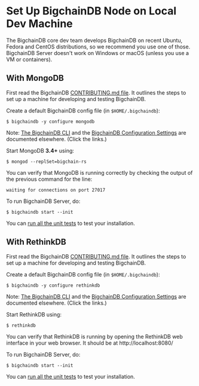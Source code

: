 # Set Up BigchainDB Node on Local Dev Machine

The BigchainDB core dev team develops BigchainDB on recent Ubuntu, Fedora and CentOS distributions, so we recommend you use one of those. BigchainDB Server doesn't work on Windows or macOS (unless you use a VM or containers).


## With MongoDB

First read the BigchainDB [CONTRIBUTING.md file](https://github.com/bigchaindb/bigchaindb/blob/master/CONTRIBUTING.md). It outlines the steps to set up a machine for developing and testing BigchainDB.

Create a default BigchainDB config file (in `$HOME/.bigchaindb`):
```text
$ bigchaindb -y configure mongodb
```

Note: [The BigchainDB CLI](../server-reference/bigchaindb-cli.html) and the [BigchainDB Configuration Settings](../server-reference/configuration.html) are documented elsewhere. (Click the links.)

Start MongoDB __3.4+__ using:
```text
$ mongod --replSet=bigchain-rs
```

You can verify that MongoDB is running correctly by checking the output of the
previous command for the line:
```text
waiting for connections on port 27017
```

To run BigchainDB Server, do:
```text
$ bigchaindb start --init
```

You can [run all the unit tests](running-all-tests.html) to test your installation.


## With RethinkDB

First read the BigchainDB [CONTRIBUTING.md file](https://github.com/bigchaindb/bigchaindb/blob/master/CONTRIBUTING.md). It outlines the steps to set up a machine for developing and testing BigchainDB.

Create a default BigchainDB config file (in `$HOME/.bigchaindb`):
```text
$ bigchaindb -y configure rethinkdb
```

Note: [The BigchainDB CLI](../server-reference/bigchaindb-cli.html) and the [BigchainDB Configuration Settings](../server-reference/configuration.html) are documented elsewhere. (Click the links.)

Start RethinkDB using:
```text
$ rethinkdb
```

You can verify that RethinkDB is running by opening the RethinkDB web interface in your web browser. It should be at http://localhost:8080/

<!-- Don't hyperlink http://localhost:8080/ because Sphinx will fail when you do "make linkcheck" -->

To run BigchainDB Server, do:
```text
$ bigchaindb start --init
```

You can [run all the unit tests](running-all-tests.html) to test your installation.

